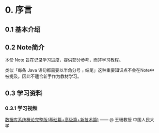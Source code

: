 # 0. 序言

## 0.1 基本介绍

## 0.2 Note简介

本份 Note 旨在记录学习进度，提供部分参考，而非学习教程。

类似「每条 Java 语句都需要以半角分号 ```;``` 结尾」这种重要知识点不会在Note中被提及，因此不适合新手作为教材学习。  

## 0.3 学习资料

### 0.3.1 学习视频  

[数据库系统概论完整版(基础篇+高级篇+新技术篇)](https://www.bilibili.com/video/BV12J41137hu?p=6&spm_id_from=pageDriver)  —— @ 王珊教授 中国人民大学  
